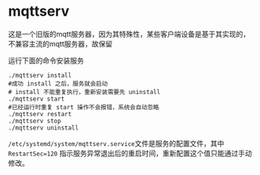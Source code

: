 # mqttserv
这是一个旧版的mqtt服务器，因为其特殊性，某些客户端设备是基于其实现的，不兼容主流的mqtt服务器，故保留

运行下面的命令安装服务
```shell
./mqttserv install
#成功 install 之后，服务就会启动
# install 不能重复执行，重新安装需要先 uninstall
./mqttserv start
#已经运行时重复 start 操作不会报错，系统会自动忽略
./mqttserv restart
./mqttserv stop
./mqttserv uninstall

```
`/etc/systemd/system/mqttserv.service`文件是服务的配置文件，其中 `RestartSec=120` 指示服务异常退出后的重启时间，重新配置这个值只能通过手动修改。